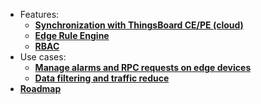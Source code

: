 * Features:
    * [**Synchronization with ThingsBoard CE/PE (cloud)**](/docs/thingsboard-edge/features/sync/)
    * [**Edge Rule Engine**](/docs/thingsboard-edge/features/edge-rule-engine/)
    * [**RBAC**](/docs/thingsboard-edge/features/rbac/)
* Use cases:
    * [**Manage alarms and RPC requests on edge devices**](/docs/thingsboard-edge/use-cases/manage-alarms-rpc-requests/)
    * [**Data filtering and traffic reduce**](/docs/thingsboard-edge/use-cases/data-filtering-traffic-reduce/)
* [**Roadmap**](/docs/thingsboard-edge/roadmap)
